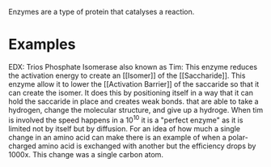 Enzymes are a type of protein that catalyses a reaction.


# Examples
EDX: 
Trios Phosphate Isomerase also known as Tim:
This enzyme reduces the activation energy to create an [[Isomer]] of the [[Saccharide]]. This enzyme allow it to lower the [[Activation Barrier]] of the saccaride so that it can create the isomer. It does this by positioning itself in a way that it can hold the saccaride in place and creates weak bonds. that are able to take a hydrogen, change the molecular structure, and give up a hydroge. When tim is involved the speed happens in a $10^{10}$ it is a "perfect enzyme" as it is limited not by itself but by diffusion.
For an idea of how much a single change in an amino acid can make there is an example of when a polar-charged amino acid is exchanged with another but the efficiency drops by 1000x. This change was a single carbon atom.
